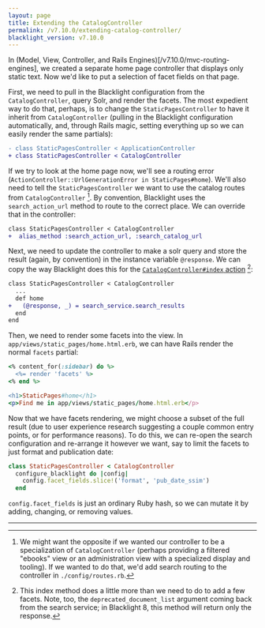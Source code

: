 ```yaml
---
layout: page
title: Extending the CatalogController
permalink: /v7.10.0/extending-catalog-controller/
blacklight_version: v7.10.0
---
```


In (Model, View, Controller, and Rails Engines)[/v7.10.0/mvc-routing-engines], we created a separate home page controller that displays only static text. Now we'd like to put a selection of facet fields on that page.

First, we need to pull in the Blacklight configuration from the `CatalogController`, query Solr, and render the facets. The most expedient way to do that, perhaps, is to change the `StaticPagesController` to have it inherit from `CatalogController` (pulling in the Blacklight configuration automatically, and, through Rails magic, setting everything up so we can easily render the same partials):

```diff
- class StaticPagesController < ApplicationController
+ class StaticPagesController < CatalogController
```

If we try to look at the home page now, we'll see a routing error (`ActionController::UrlGenerationError in StaticPages#home`). We'll also need to tell the `StaticPagesController` we want to use the catalog routes from `CatalogController` [^1]. By convention, Blacklight uses the `search_action_url` method to route to the correct place. We can override that in the controller:

```diff
class StaticPagesController < CatalogController
+  alias_method :search_action_url, :search_catalog_url
```

Next, we need to update the controller to make a solr query and store the result (again, by convention) in the instance variable `@response`. We can copy the way Blacklight does this for the [`CatalogController#index` action](https://github.com/projectblacklight/blacklight/blob/master/app/controllers/concerns/blacklight/catalog.rb#L27) [^2]:

```diff
class StaticPagesController < CatalogController
  ...
  def home
+   (@response, _) = search_service.search_results
  end
end
```

Then, we need to render some facets into the view. In `app/views/static_pages/home.html.erb`, we can have Rails render the normal `facets` partial:

```ruby
<% content_for(:sidebar) do %>
  <%= render 'facets' %>
<% end %>

<h1>StaticPages#home</h1>
<p>Find me in app/views/static_pages/home.html.erb</p>
```

Now that we have facets rendering, we might choose a subset of the full result (due to user experience research suggesting a couple common entry points, or for performance reasons). To do this, we can re-open the search configuration and re-arrange it however we want, say to limit the facets to just format and publication date:

```ruby
class StaticPagesController < CatalogController
  configure_blacklight do |config|
    config.facet_fields.slice!('format', 'pub_date_ssim')
  end
```

`config.facet_fields` is just an ordinary Ruby hash, so we can mutate it by adding, changing, or removing values.

<hr />

[^1]: We might want the opposite if we wanted our controller to be a specialization of `CatalogController` (perhaps providing a filtered "ebooks" view or an administration view with a specialized display and tooling). If we wanted to do that, we'd add search routing to the controller in `./config/routes.rb`.

[^2]: This index method does a little more than we need to do to add a few facets. Note, too, the `deprecated_document_list` argument coming back from the search service; in Blacklight 8, this method will return only the response.
